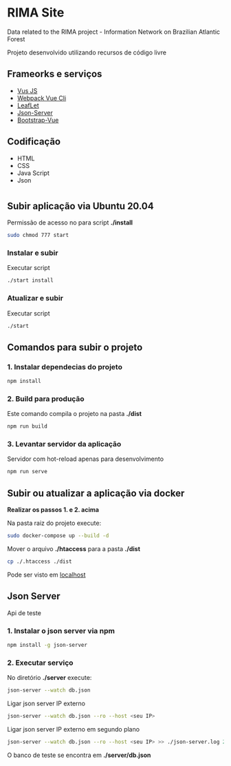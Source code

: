 # RIMA Site
Data related to the RIMA project - Information Network on Brazilian Atlantic Forest

Projeto desenvolvido utilizando recursos de código livre

## Frameorks e serviços
* [Vus JS](https://vuejs.org)
* [Webpack Vue Cli](https://cli.vuejs.org)
* [LeafLet](https://leafletjs.com)
* [Json-Server](https://github.com/typicode/json-server)
* [Bootstrap-Vue](https://bootstrap-vue.org)

## Codificação
* HTML
* CSS
* Java Script
* Json
#

## Subir aplicação via Ubuntu 20.04
Permissão de acesso no para script **./install**
```sh
sudo chmod 777 start
```
### Instalar e subir
Executar script
```sh
./start install
```
### Atualizar e subir
Executar script
```sh
./start
```


## Comandos para subir o projeto
### 1. Instalar dependecias do projeto
```sh
npm install
```

### 2. Build para produção
Este comando compila o projeto na pasta **./dist**
```sh
npm run build
```
### 3. Levantar servidor da aplicação
Servidor com hot-reload apenas para desenvolvimento
```sh
npm run serve
```
## Subir ou atualizar a aplicação via docker
**Realizar os passos 1. e 2. acima**

Na pasta raiz do projeto execute:
```sh
sudo docker-compose up --build -d 
```

Mover o arquivo **./htaccess** para a pasta **./dist**
```sh
cp ./.htaccess ./dist
```
Pode ser visto em [localhost](http://localhost)

## Json Server
Api de teste
### 1. Instalar o json server via npm
```sh
npm install -g json-server
```
### 2. Executar serviço
No diretório **./server** execute:
```sh
json-server --watch db.json
```
Ligar json server IP externo
```sh
json-server --watch db.json --ro --host <seu IP>
```
Ligar json server IP externo em segundo plano
```sh
json-server --watch db.json --ro --host <seu IP> >> ./json-server.log 2>&1 </dev/null &
```

O banco de teste se encontra em **./server/db.json**

